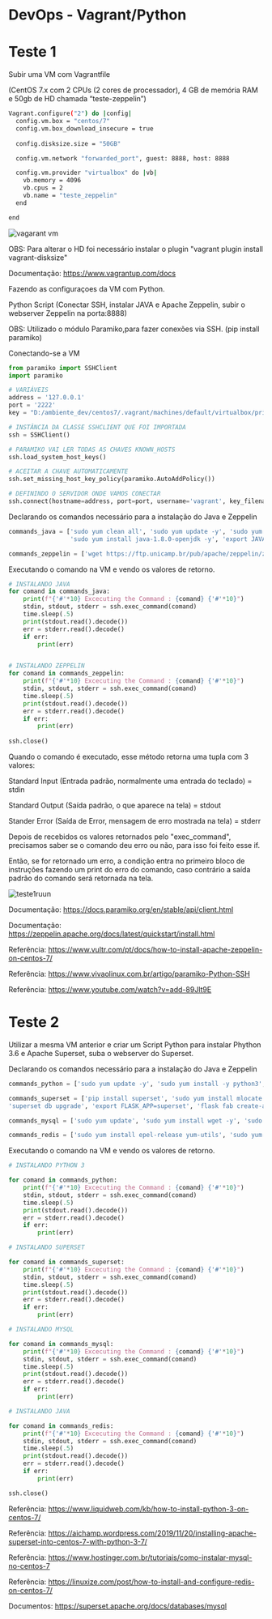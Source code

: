 # DevOps - Vagrant/Python 

# Teste 1

Subir uma VM com Vagrantfile 

(CentOS 7.x com 2 CPUs (2 cores de processador), 4 GB de memória RAM e 50gb de HD chamada “teste-zeppelin”)

```bash
Vagrant.configure("2") do |config|
  config.vm.box = "centos/7"
  config.vm.box_download_insecure = true
  
  config.disksize.size = "50GB"

  config.vm.network "forwarded_port", guest: 8888, host: 8888 

  config.vm.provider "virtualbox" do |vb|
    vb.memory = 4096
    vb.cpus = 2
    vb.name = "teste_zeppelin"
  end

end
```

![vagarant vm](https://user-images.githubusercontent.com/100800875/181829634-32a0a0ec-ce63-4195-b093-084dcf57b589.PNG)


OBS: Para alterar o HD foi necessário instalar o plugin "vagrant plugin install vagrant-disksize"

Documentação: https://www.vagrantup.com/docs

Fazendo as configuraçoes da VM com Python.

Python Script (Conectar SSH, instalar JAVA e Apache Zeppelin, subir o webserver Zeppelin na porta:8888)

OBS: Utilizado o módulo Paramiko,para fazer conexões via SSH. (pip install paramiko)

Conectando-se a VM

```python 
from paramiko import SSHClient
import paramiko

# VARIÁVEIS
address = '127.0.0.1'
port = '2222'
key = "D:/ambiente_dev/centos7/.vagrant/machines/default/virtualbox/private_key"

# INSTÂNCIA DA CLASSE SSHCLIENT QUE FOI IMPORTADA
ssh = SSHClient()

# PARAMIKO VAI LER TODAS AS CHAVES KNOWN_HOSTS
ssh.load_system_host_keys()

# ACEITAR A CHAVE AUTOMATICAMENTE
ssh.set_missing_host_key_policy(paramiko.AutoAddPolicy())

# DEFININDO O SERVIDOR ONDE VAMOS CONECTAR
ssh.connect(hostname=address, port=port, username='vagrant', key_filename=key)
```

Declarando os comandos necessário para a instalação do Java e Zeppelin

```python
commands_java = ['sudo yum clean all', 'sudo yum update -y', 'sudo yum install wget -y',
                 'sudo yum install java-1.8.0-openjdk -y', 'export JAVA_HOME=/usr/lib/java-1.8.0']

commands_zeppelin = ['wget https://ftp.unicamp.br/pub/apache/zeppelin/zeppelin-0.9.0/zeppelin-0.9.0-bin-all.tgz', 'sudo tar xf zeppelin-*-bin-all.tgz -C /opt', 'sudo mv /opt/zeppelin-*-bin-all /opt/zeppelin','sudo sed -i "s/<value>8080<\/value>/<value>8888<\/value>/g" /opt/zeppelin/conf/zeppelin-site.xml', 'sudo systemctl enable zeppelin', 'sudo systemctl start zeppelin']
```

Executando o comando na VM e vendo os valores de retorno.

```python
# INSTALANDO JAVA
for comand in commands_java:
    print(f"{'#'*10} Excecuting the Command : {comand} {'#'*10}")
    stdin, stdout, stderr = ssh.exec_command(comand)
    time.sleep(.5)
    print(stdout.read().decode())
    err = stderr.read().decode()
    if err:
        print(err)


# INSTALANDO ZEPPELIN
for comand in commands_zeppelin:
    print(f"{'#'*10} Excecuting the Command : {comand} {'#'*10}")
    stdin, stdout, stderr = ssh.exec_command(comand)
    time.sleep(.5)
    print(stdout.read().decode())
    err = stderr.read().decode()
    if err:
        print(err)
        
ssh.close()
```

Quando o comando é executado, esse método retorna uma tupla com 3 valores:

Standard Input (Entrada padrão, normalmente uma entrada do teclado) = stdin

Standard Output (Saída padrão, o que aparece na tela) = stdout

Stander Error (Saída de Error, mensagem de erro mostrada na tela) = stderr

Depois de recebidos os valores retornados pelo "exec_command", precisamos saber se o comando deu erro ou não, para isso foi feito esse if.

Então, se for retornado um erro, a condição entra no primeiro bloco de instruções fazendo um print do erro do comando, caso contrário a saída padrão do comando será retornada na tela.

![teste1ruun](https://user-images.githubusercontent.com/100800875/181859616-a5ce8c8e-d811-4f51-b772-d7de310fd9c0.jpg)

Documentação: https://docs.paramiko.org/en/stable/api/client.html

Documentação: https://zeppelin.apache.org/docs/latest/quickstart/install.html

Referência: https://www.vultr.com/pt/docs/how-to-install-apache-zeppelin-on-centos-7/

Referência: https://www.vivaolinux.com.br/artigo/paramiko-Python-SSH

Referência: https://www.youtube.com/watch?v=add-89Jlt9E

# Teste 2
Utilizar a mesma VM anterior e criar um Script Python para instalar Phython 3.6 e Apache Superset, suba o webserver do Superset.

Declarando os comandos necessário para a instalação do Java e Zeppelin

```python
commands_python = ['sudo yum update -y', 'sudo yum install -y python3','sudo yum install gcc openssl-devel bzip2-devel libffi-devel -y']

commands_superset = ['pip install superset', 'sudo yum install mlocate', 'sudo updatedb', 'sudo yum install gcc', 'sudo yum install gcc-c++', 'pip install superset',
'superset db upgrade', 'export FLASK_APP=superset', 'flask fab create-admin', 'superset init', 'superset run -p 8080 –with-threads –reload –debugger']

commands_mysql = ['sudo yum update', 'sudo yum install wget -y', 'sudo wget https://dev.mysql.com/get/mysql80-community-release-el7-3.noarch.rpm', 'sudo rpm -Uvh mysql80-community-release-el7-3.noarch.rpm', 'sudo yum install -y mysql-server']

commands_redis = ['sudo yum install epel-release yum-utils', 'sudo yum install http://rpms.remirepo.net/enterprise/remi-release-7.rpm', 'sudo yum-config-manager --enable remi', 'sudo yum install redis', 'sudo systemctl start redis', 'sudo systemctl enable redis']
```

Executando o comando na VM e vendo os valores de retorno.

```python
# INSTALANDO PYTHON 3

for comand in commands_python:
    print(f"{'#'*10} Excecuting the Command : {comand} {'#'*10}")
    stdin, stdout, stderr = ssh.exec_command(comand)
    time.sleep(.5)
    print(stdout.read().decode())
    err = stderr.read().decode()
    if err:
        print(err)

# INSTALANDO SUPERSET

for comand in commands_superset:
    print(f"{'#'*10} Excecuting the Command : {comand} {'#'*10}")
    stdin, stdout, stderr = ssh.exec_command(comand)
    time.sleep(.5)
    print(stdout.read().decode())
    err = stderr.read().decode()
    if err:
        print(err)

# INSTALANDO MYSQL

for comand in commands_mysql:
    print(f"{'#'*10} Excecuting the Command : {comand} {'#'*10}")
    stdin, stdout, stderr = ssh.exec_command(comand)
    time.sleep(.5)
    print(stdout.read().decode())
    err = stderr.read().decode()
    if err:
        print(err)

# INSTALANDO JAVA

for comand in commands_redis:
    print(f"{'#'*10} Excecuting the Command : {comand} {'#'*10}")
    stdin, stdout, stderr = ssh.exec_command(comand)
    time.sleep(.5)
    print(stdout.read().decode())
    err = stderr.read().decode()
    if err:
        print(err)

ssh.close()
```

Referência: https://www.liquidweb.com/kb/how-to-install-python-3-on-centos-7/

Referência: https://aichamp.wordpress.com/2019/11/20/installing-apache-superset-into-centos-7-with-python-3-7/

Referência: https://www.hostinger.com.br/tutoriais/como-instalar-mysql-no-centos-7

Referência: https://linuxize.com/post/how-to-install-and-configure-redis-on-centos-7/

Documentos: https://superset.apache.org/docs/databases/mysql
